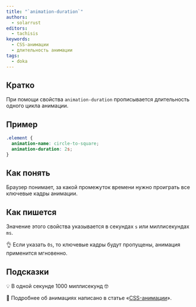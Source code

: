 ```yaml
---
title: "`animation-duration`"
authors:
  - solarrust
editors:
  - tachisis
keywords:
  - CSS-анимации
  - длительность анимации
tags:
  - doka
---
```


## Кратко

При помощи свойства `animation-duration` прописывается длительность одного цикла анимации.

## Пример

```css
.element {
  animation-name: circle-to-square;
  animation-duration: 2s;
}
```

## Как понять

Браузер понимает, за какой промежуток времени нужно проиграть все ключевые кадры анимации.

## Как пишется

Значение этого свойства указывается в секундах `s` или миллисекундах `ms`.

<aside>

👌 Если указать `0s`, то ключевые кадры будут пропущены, анимация применится мгновенно.

</aside>

## Подсказки

💡 В одной секунде 1000 миллисекунд 🤓

<aside>

🦄 Подробнее об анимациях написано в статье «[CSS-анимации](/css/animation/)».

</aside>
